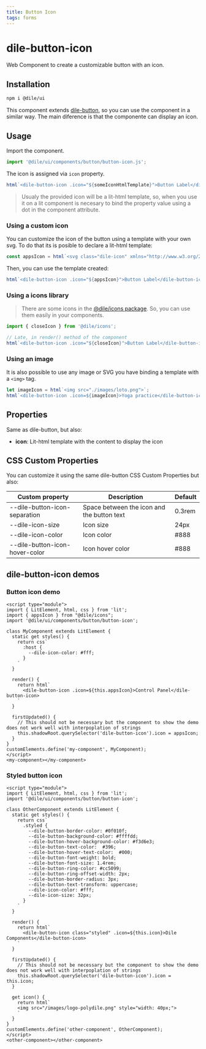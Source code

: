 ```yaml
---
title: Button Icon
tags: forms
---
```


# dile-button-icon

Web Component to create a customizable button with an icon.

## Installation

```bash
npm i @dile/ui
```

This component extends [dile-button](/components/dile-button/), so you can use the component in a similar way. The main diference is that the componente can display an icon. 

## Usage

Import the component.

```javascript
import '@dile/ui/components/button/button-icon.js';
```

The icon is assigned via ```icon``` property.

```javascript
html`<dile-button-icon .icon="${someIconHtmlTemplate}">Button Label</dile-button-icon>`
```

> Usualy the provided icon will be a lit-html template, so, when you use it on a lit component is necesary to bind the property value using a dot in the component attribute.

### Using a custom icon

You can customize the icon of the button using a template with your own svg. To do that its is posible to declare a lit-html template:

```javascript
const appsIcon = html`<svg class="dile-icon" xmlns="http://www.w3.org/2000/svg" height="24px" viewBox="0 0 24 24" width="24px" fill="#000000"><path d="M0 0h24v24H0z" fill="none"/><path d="M4 8h4V4H4v4zm6 12h4v-4h-4v4zm-6 0h4v-4H4v4zm0-6h4v-4H4v4zm6 0h4v-4h-4v4zm6-10v4h4V4h-4zm-6 4h4V4h-4v4zm6 6h4v-4h-4v4zm0 6h4v-4h-4v4z"/></svg>`;
```

Then, you can use the template created:

```javascript
html`<dile-button-icon .icon="${appsIcon}">Button Label</dile-button-icon>`
```

### Using a icons library

> There are some icons in the [@dile/icons package](/utils/icons). So, you can use them easily in your components.

```javascript
import { closeIcon } from '@dile/icons';

// Late, in render() method of the component
html`<dile-button-icon .icon="${closeIcon}">Button Label</dile-button-icon>`
```

### Using an image

It is also possible to use any image or SVG you have binding a template with a ```<img>``` tag.

```javascript
let imageIcon = html`<img src="./images/loto.png">`;
html`<dile-button-icon .icon=${imageIcon}>Yoga practice</dile-button-icon>`
```

## Properties

Same as dile-button, but also:

- **icon**: Lit-html template with the content to display the icon

## CSS Custom Properties

You can customize it using the same dile-button CSS Custom Properties but also:

Custom property | Description | Default
----------------|-------------|---------
--dile-button-icon-separation | Space between the icon and the button text | 0.3rem
--dile-icon-size | Icon size | 24px
--dile-icon-color | Icon color | #888
--dile-button-icon-hover-color | Icon hover color | #888

## dile-button-icon demos

### Button icon demo

```html:preview
<script type="module">
import { LitElement, html, css } from 'lit';
import { appsIcon } from "@dile/icons";
import '@dile/ui/components/button/button-icon';

class MyComponent extends LitElement {
  static get styles() {
    return css`
      :host {
        --dile-icon-color: #fff;
      }
    `
  }

  render() {
    return html`
      <dile-button-icon .icon=${this.appsIcon}>Control Panel</dile-button-icon>
    `
  }

  firstUpdated() {
    // This should not be necessary but the component to show the demo does not work well with interpoplation of strings
    this.shadowRoot.querySelector('dile-button-icon').icon = appsIcon;
  }
}
customElements.define('my-component', MyComponent);
</script>
<my-component></my-component>
```

### Styled button icon

```html:preview
<script type="module">
import { LitElement, html, css } from 'lit';
import '@dile/ui/components/button/button-icon';

class OtherComponent extends LitElement {
  static get styles() {
    return css`
      .styled {
        --dile-button-border-color: #0f010f; 
        --dile-button-background-color: #ffffdd;
        --dile-button-hover-background-color: #f3d6e3;
        --dile-button-text-color:  #396; 
        --dile-button-hover-text-color:  #000; 
        --dile-button-font-weight: bold;
        --dile-button-font-size: 1.4rem;
        --dile-button-ring-color: #cc5099;
        --dile-button-ring-offset-width: 2px;
        --dile-button-border-radius: 3px;
        --dile-button-text-transform: uppercase;
        --dile-icon-color: #fff;
        --dile-icon-size: 32px;
      }
    `
  }

  render() {
    return html`
      <dile-button-icon class="styled" .icon=${this.icon}>Dile Components</dile-button-icon>
    `
  }

  firstUpdated() {
    // This should not be necessary but the component to show the demo does not work well with interpoplation of strings
    this.shadowRoot.querySelector('dile-button-icon').icon = this.icon;
  }

  get icon() {
    return html`
    <img src="/images/logo-polydile.png" style="width: 40px;">
    `
  }
}
customElements.define('other-component', OtherComponent);
</script>
<other-component></other-component>
```
